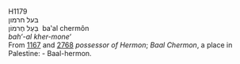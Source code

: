 H1179  
בּעל חרמון  
בַּעַל חֶרמוֹן ‎ ba‛al chermôn  
*bah‘-al* *kher-mone‘*  
From [1167](h1167) and [2768](h2768) *possessor* *of* *Hermon*; *Baal*
*Chermon*, a place in Palestine: - Baal-hermon.  
